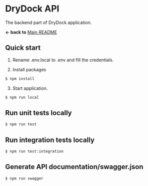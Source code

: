 # DryDock API

The backend part of DryDock application.

**← back to** [Main README](../README.md)

## Quick start

1. Rename .env.local to .env and fill the credentials.

2. Install packages

```sh
$ npm install
```

3. Start application.

```sh
$ npm run local
```

## Run unit tests locally

```sh
$ npm run test
```

## Run integration tests locally

```sh
$ npm run test:integration
```

## Generate API documentation/swagger.json
```sh
$ npm run swagger
```